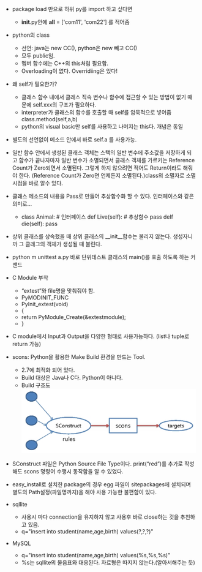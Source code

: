 * package load 만으로 하위 py를 import 하고 싶다면
  * __init__.py안에 __all__ = ['com11', 'com22'] 를 적어줌
* python의 class
  * 선언: java는 new CC(), python은 new 빼고 CC()
  * 모두 public임.
  * 멤버 함수에는 C++의 this처럼 필요함.
  * Overloading이 없다. Overridiing은 있다!
* 왜 self가 필요한가?
  * 클래스 함수 내에서 클래스 직속 변수나 함수에 접근할 수 있는 방법이 없기
때문에 self.xxx의 구조가 필요하다.
  * interpreter가 클래스의 함수를 호출할 때 self를 암묵적으로 넣어줌
class.method(self,a,b)
  * python의 visual basic만 self를 사용하고 나머지는 this다. 개념은 동일
* 별도의 선언없이 메소드 안에서 바로 self.a 를 사용가능.
* 일반 함수 안에서 생성된 클래스 객체는 스택의 일반 변수에 주소값을 저장하게 되고
함수가 끝나자마자 일반 변수가 소멸되면서 클래스 객체를 가르키는 Reference
Count가 Zero되면서 소멸된다. 그렇게 하지 않으려면 적어도 Return이라도 해줘야
한다. (Reference Count가 Zero면 언제든지 소멸된다.)​class의 소멸자로 소멸시점을
바로 알수 있다.
* 클래스 메소드의 내용을 Pass로 만들어 추상함수화 할 수 있다. 인터페이스와 같은
의미로...
  * class Animal: # 인터페이스
def Live(self): # 추상함수
pass
delf die(self):
pass
* 상위 클래스를 상속했을 때 상위 클래스의 __init__함수는 불리지 않는다. 생성자니까
그 클래그의 객체가 생성될 때 불린다.
* python ­m unittest a.py 바로 단위테스트 클래스의 main()를 호출 하도록 하는 커맨드
* C Module 부착
  * “extest”와 file명을 맞춰줘야 함.
  * PyMODINIT_FUNC
  * PyInit_extest(void)
  * {
  * return PyModule_Create(&extestmodule);
  * }
* C module에서 Input과 Output을 다양한 형태로 사용가능하다. (list나 tuple로 return
가능)


* scons: Python을 활용한 Make Build 환경을 만드는 Tool.
  * 2.7에 최적화 되어 있다.
  * Build 대상은 Java나 C다. Python이 아니다.
  * Build 구조도
![Alt text](/python/SConstruct.jpg)
* SConstruct 파일은 Python Source File Type이다. print(“red”)를 추가로 작성해도 scons 명령어 수행시 동작함을 알 수 있었다.
* easy_install로 설치한 package의 경우 egg 파일이 site­packages에 설치되며 별도의
Path설정(파일명까지)을 해야 사용 가능한 불편함이 있다.
* sqllite
  * 사용시 마다 connection을 유지하지 않고 사용후 바로 close하는 것을
추천하고 있음.
  * q="insert into student(name,age,birth) values(?,?,?)"
* MySQL
  * q="insert into student(name,age,birth) values(%s,%s,%s)"
  * %s는 sqllite의 물음표와 대응된다. 자료형은 따지지 않는다.(알아서해주는 듯)
